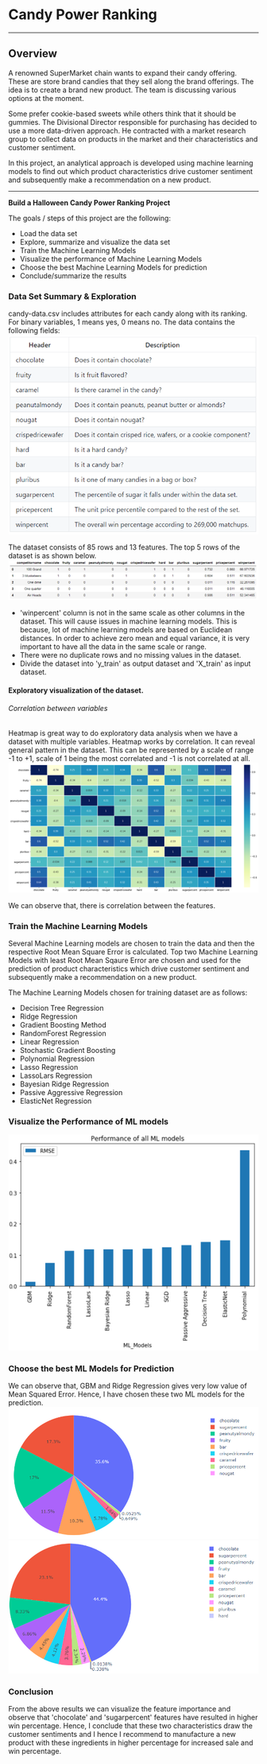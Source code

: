 # **Candy Power Ranking** 

---
Overview
---
A renowned SuperMarket chain wants to expand their candy offering. These are store brand candies that they sell along the brand offerings. The idea is to create a brand new product. The team is discussing various options at the moment.

Some prefer cookie-based sweets while others think that it should be gummies. The Divisional Director responsible for purchasing has decided to use a more data-driven approach. He contracted with a market research group to collect data on products in the market and their characteristics and customer sentiment.

In this project, an analytical approach is developed using machine learning models to find out which product characteristics drive customer sentiment and subsequently make a recommendation on a new product.


---

**Build a Halloween Candy Power Ranking Project**

The goals / steps of this project are the following:
* Load the data set
* Explore, summarize and visualize the data set
* Train the Machine Learning Models
* Visualize the performance of Machine Learning Models
* Choose the best Machine Learning Models for prediction
* Conclude/summarize the results

[//]: # (Image References)
[image1]: ./images/data_table.PNG "Dataset"
[image2]: ./images/heatmap.png "Correlation between features"
[image3]: ./images/dataset.PNG "Feature Description"
[image4]: ./images/visualize.PNG "Visualize the Performance of ML models"
[image5]: ./images/Ridge_reg_result.PNG "Prediction Results by Ridge Regression Model"
[image6]: ./images/GBM.PNG "Prediction Results by Gradient Boosting Method"

### Data Set Summary & Exploration
candy-data.csv includes attributes for each candy along with its ranking. For binary variables, 1 means yes, 0 means no.
The data contains the following fields:
![alt text][image3]

The dataset consists of 85 rows and 13 features.
The top 5 rows of the dataset is as shown below.
![alt text][image1]

* 'winpercent' column is not in the same scale as other columns in the dataset. This will cause issues in machine learning models. This is because, lot of machine learning models are based on Euclidean distances. In order to achieve zero mean and equal variance, it is very important to have all the data in the same scale or range.
* There were no duplicate rows and no missing values in the dataset.
* Divide the dataset into 'y_train' as output dataset and 'X_train' as input dataset.

#### Exploratory visualization of the dataset.
###### Correlation between variables
Heatmap is great way to do exploratory data analysis when we have a dataset with multiple variables. Heatmap works by correlation. It can reveal general pattern in the dataset. This can be represented by a scale of range -1 to +1, scale of 1 being the most correlated and -1 is not correlated at all.
![alt text][image2]

We can observe that, there is correlation between the features.

### Train the Machine Learning Models
Several Machine Learning models are chosen to train the data and then the respective Root Mean Square Error is calculated. Top two Machine Learning Models with least Root Mean Sqaure Error are chosen and used for the prediction of product characteristics which drive customer sentiment and subsequently make a recommendation on a new product.

The Machine Learning Models chosen for training dataset are as follows:
* Decision Tree Regression
* Ridge Regression
* Gradient Boosting Method
* RandomForest Regression
* Linear Regression
* Stochastic Gradient Boosting
* Polynomial Regression
* Lasso Regression
* LassoLars Regression
* Bayesian Ridge Regression
* Passive Aggressive Regression
* ElasticNet Regression

### Visualize the Performance of ML models
![alt text][image4]

### Choose the best ML Models for Prediction
We can observe that, GBM and Ridge Regression gives very low value of Mean Squared Error. Hence, I have chosen these two ML models for the prediction.
![alt text][image5]
![alt text][image6]

### Conclusion
From the above results we can visualize the feature importance and observe that 'chocolate' and 'sugarpercent' features have resulted in higher win percentage. Hence, I conclude that these two characteristics draw the customer sentiments and I hence I recommend to manufacture a new product with these ingredients in higher percentage for increased sale and win percentage.
